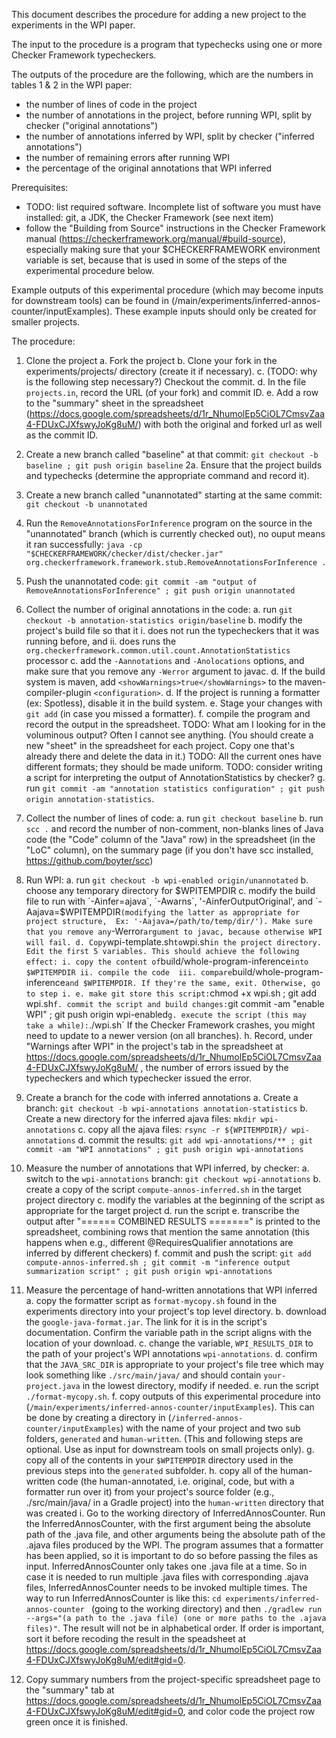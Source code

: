 This document describes the procedure for adding a new project to the
experiments in the WPI paper.

The input to the procedure is a program
that typechecks using one or more Checker Framework typecheckers.

The outputs of the procedure are the following, which are the
numbers in tables 1 & 2 in the WPI paper:
* the number of lines of code in the project
* the number of annotations in the project, before running WPI,
split by checker ("original annotations")
* the number of annotations inferred by WPI, split by checker
("inferred annotations")
* the number of remaining errors after running WPI
* the percentage of the original annotations that WPI inferred

Prerequisites:
* TODO: list required software. Incomplete list of software you must have installed:
git, a JDK, the Checker Framework (see next item)
* follow the "Building from Source" instructions in the Checker Framework manual
(https://checkerframework.org/manual/#build-source), especially making sure
that your $CHECKERFRAMEWORK environment variable is set, because that is used
in some of the steps of the experimental procedure below.

Example outputs of this experimental procedure (which may become inputs for downstream tools) 
can be found in (/main/experiments/inferred-annos-counter/inputExamples). 
These example inputs should only be created for smaller projects.

The procedure:

1. Clone the project
   a. Fork the project
   b. Clone your fork in the experiments/projects/ directory (create it if necessary).
   c. (TODO: why is the following step necessary?) Checkout the commit.
   d. In the file `projects.in`, record the URL (of your fork) and commit ID.
   e. Add a row to the "summary" sheet in the spreadsheet
      (https://docs.google.com/spreadsheets/d/1r_NhumolEp5CiOL7CmsvZaa4-FDUxCJXfswyJoKg8uM/)
      with both the original and forked url as well as the commit ID.

2. Create a new branch called "baseline" at that commit:
`git checkout -b baseline ; git push origin baseline`
2a. Ensure that the project builds and typechecks (determine the appropriate command and record it).

3. Create a new branch called "unannotated" starting at the same commit:
`git checkout -b unannotated`

4. Run the `RemoveAnnotationsForInference` program on the source in the "unannotated" branch (which is currently checked out), no ouput means it ran successfully:
`java -cp "$CHECKERFRAMEWORK/checker/dist/checker.jar" org.checkerframework.framework.stub.RemoveAnnotationsForInference .`

5. Push the unannotated code:
`git commit -am "output of RemoveAnnotationsForInference" ; git push origin unannotated`

6. Collect the number of original annotations in the code:
   a. run `git checkout -b annotation-statistics origin/baseline`
   b. modify the project's build file so that it
        i. does not run the typecheckers that it was running before, and
        ii. does runs the `org.checkerframework.common.util.count.AnnotationStatistics` processor
   c. add the `-Aannotations` and `-Anolocations` options, and make sure that you remove any `-Werror` argument to javac.
   d. If the build system is maven, add `<showWarnings>true</showWarnings>` to the maven-compiler-plugin `<configuration>`.
   d. If the project is running a formatter (ex: Spotless), disable it in the build system. 
   e. Stage your changes with `git add` (in case you missed a formatter).
   f. compile the program and record the output in the spreadsheet.
      TODO: What am I looking for in the voluminous output?  Often I cannot see anything.
      (You should
      create a new "sheet" in the spreadsheet for each project. Copy one that's
      already there and delete the data in it.)
      TODO: All the current ones have different formats; they should be made uniform.
   TODO: consider writing a script for interpreting the output of AnnotationStatistics by checker?
   g. run `git commit -am "annotation statistics configuration" ; git push origin annotation-statistics`.

7. Collect the number of lines of code:
   a. run `git checkout baseline`
   b. run `scc .` and record the number of non-comment, non-blanks lines of Java code (the "Code" column of the "Java" row) in the spreadsheet (in the "LoC" column), on the summary page (if you don't have scc installed, https://github.com/boyter/scc)
   
8. Run WPI:
   a. run `git checkout -b wpi-enabled origin/unannotated`
   b. choose any temporary directory for $WPITEMPDIR
   c. modify the build file to run with `-Ainfer=ajava`, `-Awarns`, '-AinferOutputOriginal', and `-Aajava=$WPITEMPDIR` (modifying the latter as appropriate for project structure, 
   Ex: '-Aajava=/path/to/temp/dir/'). Make sure that you remove any `-Werror` argument to javac, because otherwise WPI will fail.
   d. Copy `wpi-template.sh` to `wpi.sh` in the project directory.  Edit the first 5 variables.
      This should achieve the following effect:
      i. copy the content of `build/whole-program-inference` into $WPITEMPDIR
      ii. compile the code 
      iii. compare `build/whole-program-inference` and $WPITEMPDIR. If they're the same, exit. Otherwise, go to step i.
   e. make git store this script: `chmod +x wpi.sh ; git add wpi.sh`
   f. commit the script and build changes: `git commit -am "enable WPI" ; git push origin wpi-enabled`
   g. execute the script (this may take a while): `./wpi.sh`
      If the Checker Framework crashes, you might need to update to a newer version (on all branches).
   h. Record, under "Warnings after WPI" in the project's tab in the spreadsheet at
      https://docs.google.com/spreadsheets/d/1r_NhumolEp5CiOL7CmsvZaa4-FDUxCJXfswyJoKg8uM/ ,
      the number of errors issued by the typecheckers and which 
      typechecker issued the error.

9. Create a branch for the code with inferred annotations
   a. Create a branch: `git checkout -b wpi-annotations annotation-statistics`
   b. Create a new directory for the inferred ajava files: `mkdir wpi-annotations`
   c. copy all the ajava files: `rsync -r ${WPITEMPDIR}/ wpi-annotations`
   d. commit the results: `git add wpi-annotations/** ; git commit -am "WPI annotations" ; git push origin wpi-annotations`

10. Measure the number of annotations that WPI inferred, by checker:
    a. switch to the `wpi-annotations` branch: `git checkout wpi-annotations`
    b. create a copy of the script `compute-annos-inferred.sh` in the target project directory
    c. modify the variables at the beginning of the script as appropriate for the target project
    d. run the script
    e. transcribe the output after "====== COMBINED RESULTS =======" is printed to the spreadsheet, combining rows that mention the same annotation (this happens when e.g., different @RequiresQualifier annotations are inferred by different checkers)
    f. commit and push the script: `git add compute-annos-inferred.sh ; git commit -m "inference output summarization script" ; git push origin wpi-annotations`

11. Measure the percentage of hand-written annotations that WPI inferred
    a. copy the formatter script as `format-mycopy.sh` found in the experiments directory into your project's top level directory. 
    b. download the `google-java-format.jar`. The link for it is in the script's documentation. Confirm the variable path in the script aligns with the location of your download.
    c. change the variable, `WPI_RESULTS_DIR` to the path of your project's WPI annotations `wpi-annotations`.
    d. confirm that the `JAVA_SRC_DIR` is appropriate to your project's file tree which may look something like `./src/main/java/` and should contain `your-project.java` in the lowest directory, modify if needed.
    e. run the script `./format-mycopy.sh`.
    f. copy outputs of this experimental procedure into (`/main/experiments/inferred-annos-counter/inputExamples`). This can be done by creating a directory in (`/inferred-annos-counter/inputExamples`) with the name of your project and two sub folders, `generated` and `human-written`. (This and following steps are optional. Use as input for downstream tools on small projects only).
    g. copy all of the contents in your `$WPITEMPDIR` directory used in the previous steps into the `generated` subfolder. 
    h. copy all of the human-written code (the human-annotated, i.e. original, code, but with a formatter run over it) from your project's source folder (e.g., ./src/main/java/ in a Gradle project) into the `human-written` directory that was created
    i. Go to the working directory of InferredAnnosCounter. Run the InferredAnnosCounter, with the first argument being the absolute path of the .java file, and other arguments being the absolute path of the .ajava files produced by the WPI. The program assumes that a formatter has been applied, so it is important to do so before passing the files as input. InferredAnnosCounter only takes one .java file at a time. So in case it is needed to run multiple .java files with corresponding .ajava files, InferredAnnosCounter needs to be invoked multiple times. The way to run InferredAnnosCounter is like this: ```cd experiments/inferred-annos-counter ``` (going to the working directory) and then ``` ./gradlew run --args="(a path to the .java file) (one or more paths to the .ajava files)" ```. The result will not be in alphabetical order. If order is important, sort it before recoding the result in the speadsheet at https://docs.google.com/spreadsheets/d/1r_NhumolEp5CiOL7CmsvZaa4-FDUxCJXfswyJoKg8uM/edit#gid=0.  
    
12. Copy summary numbers from the project-specific spreadsheet page to the "summary" tab at https://docs.google.com/spreadsheets/d/1r_NhumolEp5CiOL7CmsvZaa4-FDUxCJXfswyJoKg8uM/edit#gid=0, and color code the project row green once it is finished.
